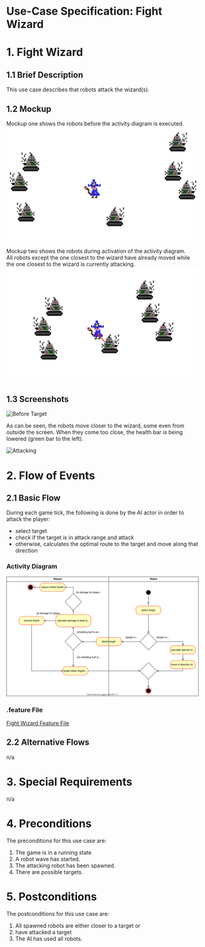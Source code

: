 # Use-Case Specification: Fight Wizard

# 1. Fight Wizard

## 1.1 Brief Description
This use case describes that robots attack the wizard(s).

## 1.2 Mockup

Mockup one shows the robots before the activity diagram is executed. 
![Robots Farther](../res/mockups/fight_wizard_farther.png)

Mockup two shows the robots during activation of the activity diagram.  
All robots except the one closest to the wizard have already moved while the one closest to the wizard is currently attacking.
![Robots Closer](../res/mockups/fight_wizard_closer.png)

## 1.3 Screenshots

![Before Target](../res/ss/fight_wizard_target.png)

As can be seen, the robots move closer to the wizard, some even from outside the screen. When they come too close, the health bar is being lowered (green bar to the left).

![Attacking](../res/ss/fight_wizard_attack.png)

# 2. Flow of Events

## 2.1 Basic Flow
During each game tick, the following is done by the AI actor in order to attack the player:
- select target 
- check if the target is in attack range and attack
- otherwise, calculates the optimal route to the target and move along that direction 

### Activity Diagram
![Activity Diagram](../res/activity_diagrams/fight_wizard.svg)

### .feature File

[Fight Wizard Feature File](../features/fight_wizard.feature)

## 2.2 Alternative Flows
n/a

# 3. Special Requirements
n/a

# 4. Preconditions
The preconditions for this use case are:
1. The game is in a running state
2. A robot wave has started.
3. The attacking robot has been spawned.
4. There are possible targets.

# 5. Postconditions
The postconditions for this use case are:
1. All spawned robots are either closer to a target or
2. have attacked a target
3. The AI has used all robots.
